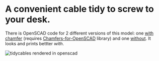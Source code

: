# A convenient cable tidy to screw to your desk.

There is OpenSCAD code for 2 different versions of this model: one [with chamfer](../main/tidycables-with-chamfer.scad) (requires [Chamfers-for-OpenSCAD](https://github.com/SebiTimeWaster/Chamfers-for-OpenSCAD) library) and one [without](../main/tidycables-no-chamfer.scad).
It looks and prints bettter *with*.

![tidycables rendered in openscad](../main/tidycables.png)
